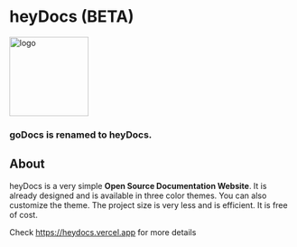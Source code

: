 <h1>heyDocs (BETA)</h1>
<img src="https://user-images.githubusercontent.com/76860203/194856445-d749cefc-c014-4919-941c-e335c8b0a4b5.png" alt="logo" height="140px"/>
<h3>goDocs is renamed to heyDocs.</h3>
<h2>About</h2>
<p>
heyDocs is a very simple <b>Open Source Documentation Website</b>. It is already designed and is available in three color themes. You can also customize the theme. The project size is very less and is efficient. It is free of cost.
</p>
Check <a href="https://godocs.vercel.app">https://heydocs.vercel.app</a> for more details
